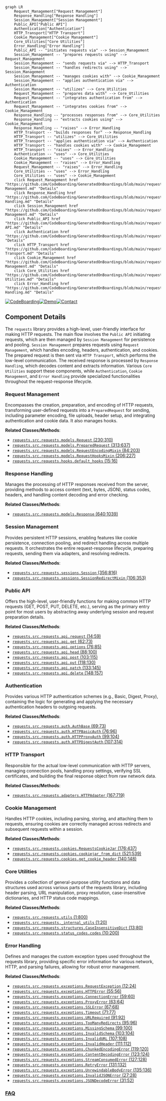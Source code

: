 ```mermaid
graph LR
    Request_Management["Request Management"]
    Response_Handling["Response Handling"]
    Session_Management["Session Management"]
    Public_API["Public API"]
    Authentication["Authentication"]
    HTTP_Transport["HTTP Transport"]
    Cookie_Management["Cookie Management"]
    Core_Utilities["Core Utilities"]
    Error_Handling["Error Handling"]
    Public_API -- "initiates requests via" --> Session_Management
    Session_Management -- "prepares requests using" --> Request_Management
    Session_Management -- "sends requests via" --> HTTP_Transport
    Session_Management -- "handles redirects using" --> Session_Management
    Session_Management -- "manages cookies with" --> Cookie_Management
    Session_Management -- "applies authentication via" --> Authentication
    Session_Management -- "utilizes" --> Core_Utilities
    Request_Management -- "prepares data with" --> Core_Utilities
    Request_Management -- "integrates authentication from" --> Authentication
    Request_Management -- "integrates cookies from" --> Cookie_Management
    Response_Handling -- "processes responses from" --> Core_Utilities
    Response_Handling -- "extracts cookies using" --> Cookie_Management
    Response_Handling -- "raises" --> Error_Handling
    HTTP_Transport -- "builds responses for" --> Response_Handling
    HTTP_Transport -- "utilizes" --> Core_Utilities
    HTTP_Transport -- "applies authentication via" --> Authentication
    HTTP_Transport -- "handles cookies with" --> Cookie_Management
    HTTP_Transport -- "raises" --> Error_Handling
    Authentication -- "uses" --> Core_Utilities
    Cookie_Management -- "uses" --> Core_Utilities
    Cookie_Management -- "raises" --> Error_Handling
    Request_Management -- "raises" --> Error_Handling
    Core_Utilities -- "uses" --> Error_Handling
    Core_Utilities -- "uses" --> Cookie_Management
    click Request_Management href "https://github.com/CodeBoarding/GeneratedOnBoardings/blob/main/requests/Request Management.md" "Details"
    click Response_Handling href "https://github.com/CodeBoarding/GeneratedOnBoardings/blob/main/requests/Response Handling.md" "Details"
    click Session_Management href "https://github.com/CodeBoarding/GeneratedOnBoardings/blob/main/requests/Session Management.md" "Details"
    click Public_API href "https://github.com/CodeBoarding/GeneratedOnBoardings/blob/main/requests/Public API.md" "Details"
    click Authentication href "https://github.com/CodeBoarding/GeneratedOnBoardings/blob/main/requests/Authentication.md" "Details"
    click HTTP_Transport href "https://github.com/CodeBoarding/GeneratedOnBoardings/blob/main/requests/HTTP Transport.md" "Details"
    click Cookie_Management href "https://github.com/CodeBoarding/GeneratedOnBoardings/blob/main/requests/Cookie Management.md" "Details"
    click Core_Utilities href "https://github.com/CodeBoarding/GeneratedOnBoardings/blob/main/requests/Core Utilities.md" "Details"
    click Error_Handling href "https://github.com/CodeBoarding/GeneratedOnBoardings/blob/main/requests/Error Handling.md" "Details"
```
[![CodeBoarding](https://img.shields.io/badge/Generated%20by-CodeBoarding-9cf?style=flat-square)](https://github.com/CodeBoarding/CodeBoarding)[![Demo](https://img.shields.io/badge/Try%20our-Demo-blue?style=flat-square)](https://www.codeboarding.org/demo)[![Contact](https://img.shields.io/badge/Contact%20us%20-%20contact@codeboarding.org-lightgrey?style=flat-square)](mailto:contact@codeboarding.org)

## Component Details

The `requests` library provides a high-level, user-friendly interface for making HTTP requests. The main flow involves the `Public API` initiating requests, which are then managed by `Session Management` for persistence and pooling. `Session Management` prepares requests using `Request Management`, which handles encoding, headers, authentication, and cookies. The prepared request is then sent via `HTTP Transport`, which performs the low-level communication. The received response is processed by `Response Handling`, which decodes content and extracts information. Various `Core Utilities` support these components, while `Authentication`, `Cookie Management`, and `Error Handling` provide specialized functionalities throughout the request-response lifecycle.

### Request Management
Encompasses the creation, preparation, and encoding of HTTP requests, transforming user-defined requests into a `PreparedRequest` for sending, including parameter encoding, file uploads, header setup, and integrating authentication and cookie data. It also manages hooks.


**Related Classes/Methods**:

- <a href="https://github.com/psf/requests/blob/master/src/requests/models.py#L230-L310" target="_blank" rel="noopener noreferrer">`requests.src.requests.models.Request` (230:310)</a>
- <a href="https://github.com/psf/requests/blob/master/src/requests/models.py#L313-L637" target="_blank" rel="noopener noreferrer">`requests.src.requests.models.PreparedRequest` (313:637)</a>
- <a href="https://github.com/psf/requests/blob/master/src/requests/models.py#L84-L203" target="_blank" rel="noopener noreferrer">`requests.src.requests.models.RequestEncodingMixin` (84:203)</a>
- <a href="https://github.com/psf/requests/blob/master/src/requests/models.py#L206-L227" target="_blank" rel="noopener noreferrer">`requests.src.requests.models.RequestHooksMixin` (206:227)</a>
- <a href="https://github.com/psf/requests/blob/master/src/requests/hooks.py#L15-L16" target="_blank" rel="noopener noreferrer">`requests.src.requests.hooks.default_hooks` (15:16)</a>


### Response Handling
Manages the processing of HTTP responses received from the server, providing methods to access content (text, bytes, JSON), status codes, headers, and handling content decoding and error checking.


**Related Classes/Methods**:

- <a href="https://github.com/psf/requests/blob/master/src/requests/models.py#L640-L1039" target="_blank" rel="noopener noreferrer">`requests.src.requests.models.Response` (640:1039)</a>


### Session Management
Provides persistent HTTP sessions, enabling features like cookie persistence, connection pooling, and redirect handling across multiple requests. It orchestrates the entire request-response lifecycle, preparing requests, sending them via adapters, and resolving redirects.


**Related Classes/Methods**:

- <a href="https://github.com/psf/requests/blob/master/src/requests/sessions.py#L356-L816" target="_blank" rel="noopener noreferrer">`requests.src.requests.sessions.Session` (356:816)</a>
- <a href="https://github.com/psf/requests/blob/master/src/requests/sessions.py#L106-L353" target="_blank" rel="noopener noreferrer">`requests.src.requests.sessions.SessionRedirectMixin` (106:353)</a>


### Public API
Offers the high-level, user-friendly functions for making common HTTP requests (GET, POST, PUT, DELETE, etc.), serving as the primary entry point for most users by abstracting away underlying session and request preparation details.


**Related Classes/Methods**:

- <a href="https://github.com/psf/requests/blob/master/src/requests/api.py#L14-L59" target="_blank" rel="noopener noreferrer">`requests.src.requests.api.request` (14:59)</a>
- <a href="https://github.com/psf/requests/blob/master/src/requests/api.py#L62-L73" target="_blank" rel="noopener noreferrer">`requests.src.requests.api.get` (62:73)</a>
- <a href="https://github.com/psf/requests/blob/master/src/requests/api.py#L76-L85" target="_blank" rel="noopener noreferrer">`requests.src.requests.api.options` (76:85)</a>
- <a href="https://github.com/psf/requests/blob/master/src/requests/api.py#L88-L100" target="_blank" rel="noopener noreferrer">`requests.src.requests.api.head` (88:100)</a>
- <a href="https://github.com/psf/requests/blob/master/src/requests/api.py#L103-L115" target="_blank" rel="noopener noreferrer">`requests.src.requests.api.post` (103:115)</a>
- <a href="https://github.com/psf/requests/blob/master/src/requests/api.py#L118-L130" target="_blank" rel="noopener noreferrer">`requests.src.requests.api.put` (118:130)</a>
- <a href="https://github.com/psf/requests/blob/master/src/requests/api.py#L133-L145" target="_blank" rel="noopener noreferrer">`requests.src.requests.api.patch` (133:145)</a>
- <a href="https://github.com/psf/requests/blob/master/src/requests/api.py#L148-L157" target="_blank" rel="noopener noreferrer">`requests.src.requests.api.delete` (148:157)</a>


### Authentication
Provides various HTTP authentication schemes (e.g., Basic, Digest, Proxy), containing the logic for generating and applying the necessary authentication headers to outgoing requests.


**Related Classes/Methods**:

- <a href="https://github.com/psf/requests/blob/master/src/requests/auth.py#L69-L73" target="_blank" rel="noopener noreferrer">`requests.src.requests.auth.AuthBase` (69:73)</a>
- <a href="https://github.com/psf/requests/blob/master/src/requests/auth.py#L76-L96" target="_blank" rel="noopener noreferrer">`requests.src.requests.auth.HTTPBasicAuth` (76:96)</a>
- <a href="https://github.com/psf/requests/blob/master/src/requests/auth.py#L99-L104" target="_blank" rel="noopener noreferrer">`requests.src.requests.auth.HTTPProxyAuth` (99:104)</a>
- <a href="https://github.com/psf/requests/blob/master/src/requests/auth.py#L107-L314" target="_blank" rel="noopener noreferrer">`requests.src.requests.auth.HTTPDigestAuth` (107:314)</a>


### HTTP Transport
Responsible for the actual low-level communication with HTTP servers, managing connection pools, handling proxy settings, verifying SSL certificates, and building the final response object from raw network data.


**Related Classes/Methods**:

- <a href="https://github.com/psf/requests/blob/master/src/requests/adapters.py#L167-L719" target="_blank" rel="noopener noreferrer">`requests.src.requests.adapters.HTTPAdapter` (167:719)</a>


### Cookie Management
Handles HTTP cookies, including parsing, storing, and attaching them to requests, ensuring cookies are correctly managed across redirects and subsequent requests within a session.


**Related Classes/Methods**:

- <a href="https://github.com/psf/requests/blob/master/src/requests/cookies.py#L176-L437" target="_blank" rel="noopener noreferrer">`requests.src.requests.cookies.RequestsCookieJar` (176:437)</a>
- <a href="https://github.com/psf/requests/blob/master/src/requests/cookies.py#L521-L539" target="_blank" rel="noopener noreferrer">`requests.src.requests.cookies.cookiejar_from_dict` (521:539)</a>
- <a href="https://github.com/psf/requests/blob/master/src/requests/cookies.py#L140-L148" target="_blank" rel="noopener noreferrer">`requests.src.requests.cookies.get_cookie_header` (140:148)</a>


### Core Utilities
Provides a collection of general-purpose utility functions and data structures used across various parts of the requests library, including header parsing, URL manipulation, proxy resolution, case-insensitive dictionaries, and HTTP status code mappings.


**Related Classes/Methods**:

- <a href="https://github.com/psf/requests/blob/master/src/requests/utils.py#L1-L800" target="_blank" rel="noopener noreferrer">`requests.src.requests.utils` (1:800)</a>
- <a href="https://github.com/psf/requests/blob/master/src/requests/_internal_utils.py#L1-L20" target="_blank" rel="noopener noreferrer">`requests.src.requests._internal_utils` (1:20)</a>
- <a href="https://github.com/psf/requests/blob/master/src/requests/structures.py#L13-L80" target="_blank" rel="noopener noreferrer">`requests.src.requests.structures.CaseInsensitiveDict` (13:80)</a>
- <a href="https://github.com/psf/requests/blob/master/src/requests/status_codes.py#L10-L200" target="_blank" rel="noopener noreferrer">`requests.src.requests.status_codes.codes` (10:200)</a>


### Error Handling
Defines and manages the custom exception types used throughout the requests library, providing specific error information for various network, HTTP, and parsing failures, allowing for robust error management.


**Related Classes/Methods**:

- <a href="https://github.com/psf/requests/blob/master/src/requests/exceptions.py#L12-L24" target="_blank" rel="noopener noreferrer">`requests.src.requests.exceptions.RequestException` (12:24)</a>
- <a href="https://github.com/psf/requests/blob/master/src/requests/exceptions.py#L55-L56" target="_blank" rel="noopener noreferrer">`requests.src.requests.exceptions.HTTPError` (55:56)</a>
- <a href="https://github.com/psf/requests/blob/master/src/requests/exceptions.py#L59-L60" target="_blank" rel="noopener noreferrer">`requests.src.requests.exceptions.ConnectionError` (59:60)</a>
- <a href="https://github.com/psf/requests/blob/master/src/requests/exceptions.py#L63-L64" target="_blank" rel="noopener noreferrer">`requests.src.requests.exceptions.ProxyError` (63:64)</a>
- <a href="https://github.com/psf/requests/blob/master/src/requests/exceptions.py#L67-L68" target="_blank" rel="noopener noreferrer">`requests.src.requests.exceptions.SSLError` (67:68)</a>
- <a href="https://github.com/psf/requests/blob/master/src/requests/exceptions.py#L71-L77" target="_blank" rel="noopener noreferrer">`requests.src.requests.exceptions.Timeout` (71:77)</a>
- <a href="https://github.com/psf/requests/blob/master/src/requests/exceptions.py#L91-L92" target="_blank" rel="noopener noreferrer">`requests.src.requests.exceptions.URLRequired` (91:92)</a>
- <a href="https://github.com/psf/requests/blob/master/src/requests/exceptions.py#L95-L96" target="_blank" rel="noopener noreferrer">`requests.src.requests.exceptions.TooManyRedirects` (95:96)</a>
- <a href="https://github.com/psf/requests/blob/master/src/requests/exceptions.py#L99-L100" target="_blank" rel="noopener noreferrer">`requests.src.requests.exceptions.MissingSchema` (99:100)</a>
- <a href="https://github.com/psf/requests/blob/master/src/requests/exceptions.py#L103-L104" target="_blank" rel="noopener noreferrer">`requests.src.requests.exceptions.InvalidSchema` (103:104)</a>
- <a href="https://github.com/psf/requests/blob/master/src/requests/exceptions.py#L107-L108" target="_blank" rel="noopener noreferrer">`requests.src.requests.exceptions.InvalidURL` (107:108)</a>
- <a href="https://github.com/psf/requests/blob/master/src/requests/exceptions.py#L111-L112" target="_blank" rel="noopener noreferrer">`requests.src.requests.exceptions.InvalidHeader` (111:112)</a>
- <a href="https://github.com/psf/requests/blob/master/src/requests/exceptions.py#L119-L120" target="_blank" rel="noopener noreferrer">`requests.src.requests.exceptions.ChunkedEncodingError` (119:120)</a>
- <a href="https://github.com/psf/requests/blob/master/src/requests/exceptions.py#L123-L124" target="_blank" rel="noopener noreferrer">`requests.src.requests.exceptions.ContentDecodingError` (123:124)</a>
- <a href="https://github.com/psf/requests/blob/master/src/requests/exceptions.py#L127-L128" target="_blank" rel="noopener noreferrer">`requests.src.requests.exceptions.StreamConsumedError` (127:128)</a>
- <a href="https://github.com/psf/requests/blob/master/src/requests/exceptions.py#L131-L132" target="_blank" rel="noopener noreferrer">`requests.src.requests.exceptions.RetryError` (131:132)</a>
- <a href="https://github.com/psf/requests/blob/master/src/requests/exceptions.py#L135-L136" target="_blank" rel="noopener noreferrer">`requests.src.requests.exceptions.UnrewindableBodyError` (135:136)</a>
- <a href="https://github.com/psf/requests/blob/master/src/requests/exceptions.py#L27-L28" target="_blank" rel="noopener noreferrer">`requests.src.requests.exceptions.InvalidJSONError` (27:28)</a>
- <a href="https://github.com/psf/requests/blob/master/src/requests/exceptions.py#L31-L52" target="_blank" rel="noopener noreferrer">`requests.src.requests.exceptions.JSONDecodeError` (31:52)</a>




### [FAQ](https://github.com/CodeBoarding/GeneratedOnBoardings/tree/main?tab=readme-ov-file#faq)